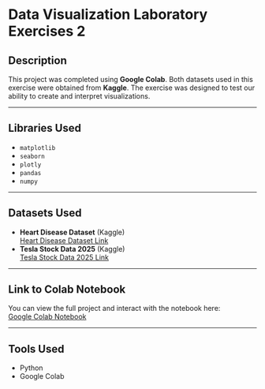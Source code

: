 # Data Visualization Laboratory Exercises 2

## Description
This project was completed using **Google Colab**. Both datasets used in this exercise were obtained from **Kaggle**. The exercise was designed to test our ability to create and interpret visualizations.

---

## Libraries Used
- `matplotlib`
- `seaborn`
- `plotly`
- `pandas`
- `numpy`

---

## Datasets Used
- **Heart Disease Dataset** (Kaggle)  
  [Heart Disease Dataset Link](https://www.kaggle.com/ronitf/heart-disease-uci)
- **Tesla Stock Data 2025** (Kaggle)  
  [Tesla Stock Data 2025 Link](https://www.kaggle.com/datasets/rohanrao/tesla-stock-data)

---

## Link to Colab Notebook
You can view the full project and interact with the notebook here:  
[Google Colab Notebook](https://colab.research.google.com/drive/1pJdVeTstKTUlnNq3p7O8vODIiFTBxU75)

---

## Tools Used
- Python
- Google Colab


